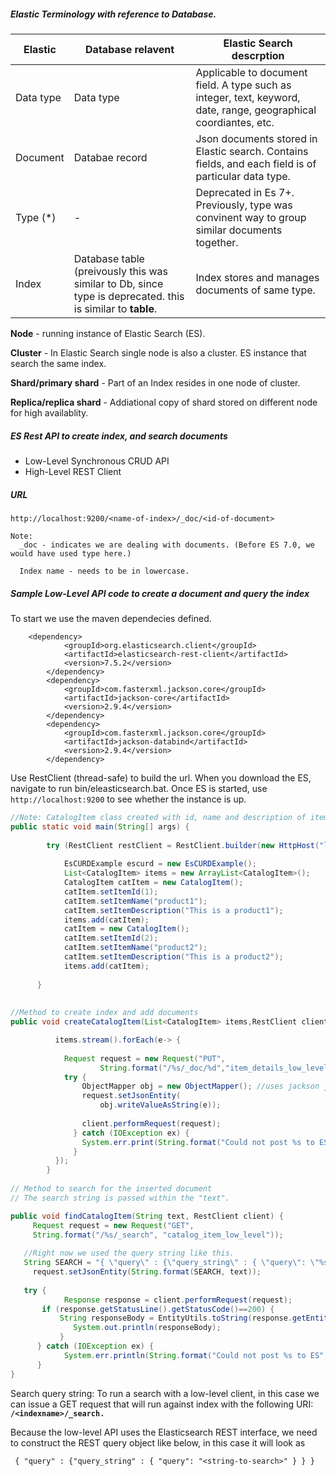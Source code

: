 
##### Elastic Terminology with reference to Database.


| Elastic  |  Database relavent | Elastic Search descrption |
|---------|----------------|------------------|
| Data type| Data type | Applicable to document field. A type such as integer, text, keyword, date, range, geographical coordiantes, etc.|
| Document | Databae record | Json documents stored in Elastic search. Contains fields, and each field is of particular data type.|
| Type (*) | - | Deprecated in Es 7+. Previously, type was convinent way to group similar documents together.|
| Index  | Database table (preivously this was similar to Db, since type is deprecated. this is similar to **table**.| Index stores and manages documents of same type.|

**Node** - running instance of Elastic Search (ES).

**Cluster** - In Elastic Search single node is also a cluster. ES instance that search the same index.

**Shard/primary shard** - Part of an Index resides in one node of cluster.

**Replica/replica shard** - Addiational copy of shard stored on different node for high availablity.

##### ES Rest API to create index, and search documents
   - Low-Level Synchronous CRUD API
   - High-Level REST Client
   
#####  URL 
```
http://localhost:9200/<name-of-index>/_doc/<id-of-document>

Note: 
  _doc - indicates we are dealing with documents. (Before ES 7.0, we would have used type here.)
  
  Index name - needs to be in lowercase.
```

##### Sample Low-Level API code to create a document and query the index

To start we use the maven dependecies defined.
```
	<dependency>
			<groupId>org.elasticsearch.client</groupId>
			<artifactId>elasticsearch-rest-client</artifactId>
			<version>7.5.2</version>
		</dependency>
		<dependency>
			<groupId>com.fasterxml.jackson.core</groupId>
			<artifactId>jackson-core</artifactId>
			<version>2.9.4</version>
		</dependency>
		<dependency>
			<groupId>com.fasterxml.jackson.core</groupId>
			<artifactId>jackson-databind</artifactId>
			<version>2.9.4</version>
		</dependency>
```

Use RestClient (thread-safe) to build the url. When you download the ES, navigate to run bin/eleasticsearch.bat. Once ES is started, use `http://localhost:9200` to see whether the instance is up.

```java
//Note: CatalogItem class created with id, name and description of item just an entity 
public static void main(String[] args) {
		
		try (RestClient restClient = RestClient.builder(new HttpHost("localhost",9200,"http")).build()){
			
			EsCURDExample escurd = new EsCURDExample();
			List<CatalogItem> items = new ArrayList<CatalogItem>();
			CatalogItem catItem = new CatalogItem();
			catItem.setItemId(1);
			catItem.setItemName("product1");
			catItem.setItemDescription("This is a product1");
			items.add(catItem);
			catItem = new CatalogItem();
			catItem.setItemId(2);
			catItem.setItemName("product2");
			catItem.setItemDescription("This is a product2");
			items.add(catItem);
      
      }
      
      
//Method to create index and add documents
public void createCatalogItem(List<CatalogItem> items,RestClient client) {

		  items.stream().forEach(e-> {
		      
		    Request request = new Request("PUT", 
		            String.format("/%s/_doc/%d","item_details_low_level",e.getItemId()));
		    try {
		    	ObjectMapper obj = new ObjectMapper(); //uses jackson jar
		        request.setJsonEntity(
		            obj.writeValueAsString(e));
		      
		        client.performRequest(request);
		      } catch (IOException ex) {
		        System.err.print(String.format("Could not post %s to ES - %s", e.toString(),ex.toString()");
		      }
		  });
		}
    
// Method to search for the inserted document
// The search string is passed within the "text".

public void findCatalogItem(String text, RestClient client) {
	 Request request = new Request("GET", 
	 String.format("/%s/_search", "catalog_item_low_level"));
   
   //Right now we used the query string like this.
   String SEARCH = "{ \"query\" : {\"query_string\" : { \"query\": \"%s\" } } }";	       
	 request.setJsonEntity(String.format(SEARCH, text));
	 
   try {
	        Response response = client.performRequest(request);
	   if (response.getStatusLine().getStatusCode()==200) {
		   String responseBody = EntityUtils.toString(response.getEntity());
			  System.out.println(responseBody);
	       } 
	  } catch (IOException ex) {
	    	System.err.println(String.format("Could not post %s to ES",ex.toString());
	  }
}
```

Search query string:
To run a search with a low-level client, in this case we can issue a GET request that will run against <index-name> index with the following URI: **`/<indexname>/_search.`**
  
Because the low-level API uses the Elasticsearch REST interface, we need to construct the REST query object like below, in this case it will look as 
```
 { "query" : {"query_string" : { "query": "<string-to-search>" } } }
```


